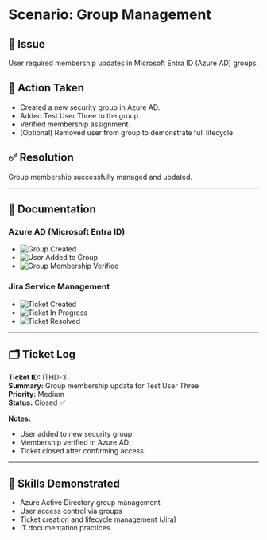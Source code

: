 # Scenario: Group Management

## 📝 Issue
User required membership updates in Microsoft Entra ID (Azure AD) groups.  

## 🔧 Action Taken
- Created a new security group in Azure AD.  
- Added Test User Three to the group.  
- Verified membership assignment.  
- (Optional) Removed user from group to demonstrate full lifecycle.  

## ✅ Resolution
Group membership successfully managed and updated.  

---

## 📂 Documentation

### Azure AD (Microsoft Entra ID)
- ![Group Created](../images/group-management/entra-id/group-created.png)  
- ![User Added to Group](../images/group-management/entra-id/user-added.png)  
- ![Group Membership Verified](../images/group-management/entra-id/group-membership.png)  

### Jira Service Management
- ![Ticket Created](../images/group-management/jira/ticket-created.png)  
- ![Ticket In Progress](../images/group-management/jira/ticket-inprogress.png)  
- ![Ticket Resolved](../images/group-management/jira/ticket-done.png)  

---

## 🗂 Ticket Log
**Ticket ID:** ITHD-3  
**Summary:** Group membership update for Test User Three  
**Priority:** Medium  
**Status:** Closed ✅  

**Notes:**  
- User added to new security group.  
- Membership verified in Azure AD.  
- Ticket closed after confirming access.  

---

## 🎯 Skills Demonstrated
- Azure Active Directory group management  
- User access control via groups  
- Ticket creation and lifecycle management (Jira)  
- IT documentation practices  
